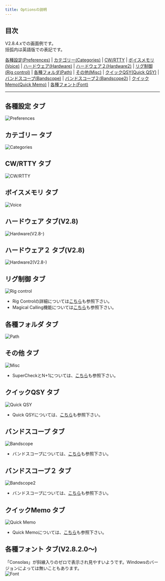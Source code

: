 ```yaml
---
title: Optionsの説明
---
```


## 目次

V2.8.4.xでの画面例です。  
括弧内は英語版での表記です。  

[各種設定(Preferences)](%E8%A8%AD%E5%AE%9A#%E5%90%84%E7%A8%AE%E8%A8%AD%E5%AE%9A-%E3%82%BF%E3%83%96) |
[カテゴリー(Categories)](%E8%A8%AD%E5%AE%9A#%E3%82%AB%E3%83%86%E3%82%B4%E3%83%AA%E3%83%BC-%E3%82%BF%E3%83%96) |
[CW/RTTY](%E8%A8%AD%E5%AE%9A#cwrtty-%E3%82%BF%E3%83%96) |
[ボイスメモリ(Voice)](%E3%83%9C%E3%82%A4%E3%82%B9%E3%83%A1%E3%83%A2%E3%83%AA-%E3%82%BF%E3%83%96) |
[ハードウェア(Hardware)](%E8%A8%AD%E5%AE%9A#%E3%83%8F%E3%83%BC%E3%83%89%E3%82%A6%E3%82%A7%E3%82%A2-%E3%82%BF%E3%83%96v28) |
[ハードウェア２(Hardware2)](%E8%A8%AD%E5%AE%9A#%E3%83%8F%E3%83%BC%E3%83%89%E3%82%A6%E3%82%A7%E3%82%A2%EF%BC%92-%E3%82%BF%E3%83%96v28) |
[リグ制御(Rig control)](%E8%A8%AD%E5%AE%9A#%E3%83%AA%E3%82%B0%E5%88%B6%E5%BE%A1-%E3%82%BF%E3%83%96) |
[各種フォルダ(Path)](%E5%90%84%E7%A8%AE%E3%83%95%E3%82%A9%E3%83%AB%E3%83%80-%E3%82%BF%E3%83%96) |
[その他(Misc)](%E3%81%9D%E3%81%AE%E4%BB%96-%E3%82%BF%E3%83%96) |
[クイックQSY(Quick QSY)](%E3%82%AF%E3%82%A4%E3%83%83%E3%82%AFqsy-%E3%82%BF%E3%83%96) |
[バンドスコープ(Bandscope)](%E3%83%90%E3%83%B3%E3%83%89%E3%82%B9%E3%82%B3%E3%83%BC%E3%83%97-%E3%82%BF%E3%83%96) |
[バンドスコープ２(Bandscope2)](%E3%83%90%E3%83%B3%E3%83%89%E3%82%B9%E3%82%B3%E3%83%BC%E3%83%97%EF%BC%92-%E3%82%BF%E3%83%96) |
[クイックMemo(Quick Memo)](%E3%82%AF%E3%82%A4%E3%83%83%E3%82%AFmemo-%E3%82%BF%E3%83%96) |
[各種フォント(Font)](%E8%A8%AD%E5%AE%9A#%E5%90%84%E7%A8%AE%E3%83%95%E3%82%A9%E3%83%B3%E3%83%88-%E3%82%BF%E3%83%96v2820)

***

## 各種設定 タブ

![Preferences](https://raw.githubusercontent.com/jr8ppg/zLog/images/options_1.png)

## カテゴリー タブ

![Categories](https://raw.githubusercontent.com/jr8ppg/zLog/images/options_2.png)

## CW/RTTY タブ

![CW/RTTY](https://raw.githubusercontent.com/jr8ppg/zLog/images/options_3.png)

## ボイスメモリ タブ

![Voice](https://raw.githubusercontent.com/jr8ppg/zLog/images/options_4.png)

## ハードウェア タブ(V2.8)

![Hardware(V2.8-)](https://raw.githubusercontent.com/jr8ppg/zLog/images/options_hardware_v28.png)

## ハードウェア２ タブ(V2.8)

![Hardware2(V2.8-)](https://raw.githubusercontent.com/jr8ppg/zLog/images/options_hardware2.png)

## リグ制御 タブ

![Rig control](https://raw.githubusercontent.com/jr8ppg/zLog/images/options_6.png)

* Rig Controlの詳細については[こちら](%E3%83%AA%E3%82%B0%E3%82%B3%E3%83%B3%E3%83%88%E3%83%AD%E3%83%BC%E3%83%AB)も参照下さい。
* Magical Calling機能については[こちら](Magical-Calling%E6%A9%9F%E8%83%BD)も参照下さい。

## 各種フォルダ タブ

![Path](https://raw.githubusercontent.com/jr8ppg/zLog/images/options_7.png)

## その他 タブ

![Misc](https://raw.githubusercontent.com/jr8ppg/zLog/images/options_8.png)

* SuperCheckとN+1については、[こちら](Super-Check-(N%EF%BC%8B1))も参照下さい。

## クイックQSY タブ

![Quick QSY](https://raw.githubusercontent.com/jr8ppg/zLog/images/options_9.png)

* Quick QSYについては、[こちら](QuickQSY)も参照下さい。

## バンドスコープ タブ

![Bandscope](https://raw.githubusercontent.com/jr8ppg/zLog/images/options_10.png)

* バンドスコープについては、[こちら](%E3%83%90%E3%83%B3%E3%83%89%E3%82%B9%E3%82%B3%E3%83%BC%E3%83%97)も参照下さい。

## バンドスコープ２ タブ

![Bandscope2](https://raw.githubusercontent.com/jr8ppg/zLog/images/options_11.png)

* バンドスコープについては、[こちら](%E3%83%90%E3%83%B3%E3%83%89%E3%82%B9%E3%82%B3%E3%83%BC%E3%83%97)も参照下さい。

## クイックMemo タブ

![Quick Memo](https://raw.githubusercontent.com/jr8ppg/zLog/images/options_12.png)

* Quick Memoについては、[こちら](Quick-Memo)も参照下さい。

## 各種フォント タブ(V2.8.2.0～)
「Consolas」が斜線入りのゼロで表示され見やすいようです。Windowsのバージョンによっては無いこともあります。  
![Font](https://raw.githubusercontent.com/jr8ppg/zLog/images/options_13.png)
